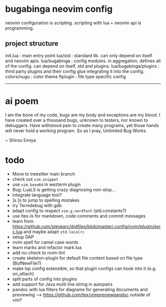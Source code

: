 # bugabinga neovim config

neovim configuration is scripting.
scripting with lua + neovim api is programming.

## project structure

init.lua
: main entry point
lua/std
: standard lib. can only depend on itself and neovim apis.
lua/bugabinga
: config modules. in aggregation, defines all of the config. can depend on itself, std and plugins.
lua/bugabinga/plugins
: third party plugins and their config glue integrating it into the config.
colors/nugu
: color theme
ftplugin
: file type specific config

----------

# ai poem

I am the bone of my code, bugs are my body and exceptions are my blood.
I have created over a thousand bugs, unknown to testers, nor known to debuggers.
Have withstood pain to create many programs, yet those hands will never hold a working program.
So as I pray, Unlimited Bug Works.

~ Shirou Emiya

# todo

* Move to treesitter main branch
* check out `vim.snippet`
* use `vim.base64` in wezterm plugin
* Bug: LuaLS is getting crazy diagnosing non-stop...
* integrate language tool?
* ]s [s to jump to spelling mistakes
* try Termdebug with gdb
* adapt config to respect `vim.g.nerdfont` (std.constants?)
* use ltex-ls for markdown, code comments and commit messages
* learn from <https://github.com/stevearc/dotfiles/blob/master/.config/nvim/plugin/exrc.lua> and maybe adapt `std.localrc`
* setup DAP
* nvim spell for camel case words
* learn marks and refactor mark.lua
* add nu-check to nvim-lint
* create skeleton-plugin for default file content based on file type (BufNewFile?)
* make lsp config extensible, so that plugin configs can hook into it (e.g. on_attach)
* split parts of config into plugins
* add support for Java multi line string in autopairs
* pandoc with lua filters for diagrams for generating documents and previewing --> https://github.com/tex/vimpreviewpandoc
  outside of vim?

